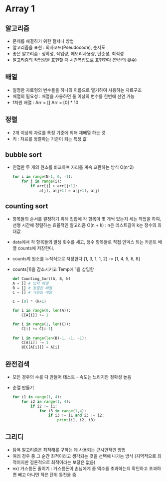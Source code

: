 # Array 1

## 알고리즘

* 문제를 해결하기 위한 절차나 방법
* 알고리즘을 표현 : 의사코드(Pseudocode), 순서도
* 좋은 알고리즘 : 정확성, 작업량, 메모리사용량, 단순성, 최적성
* 알고리즘의 작업량을 표현할 때 시간복잡도로 표현한다 (연산의 횟수)

## 배열

* 일정한 자료형의 변수들을 하나의 이름으로 열거하여 사용하는 자료구조
* 배열의 필요성 : 배열을 사용하면 둘 이상의 변수를 한번에 선언 가능
* 1차원 배열 : Arr = [] Arr = [0] * 10

## 정렬

* 2개 이상의 자료를 특정 기준에 의해 재배열 하는 것
* 키 : 자료를 정렬하는 기준이 되는 특정 값

## bubble sort

* 인접한 두 개의 원소를 비교하며 자리를 계속 교환하는 방식 O(n^2)

  ```python
  for i in range(N-1, 0, -1):
      for j in range(i):
          if arr[j] > arr[j+1]:
              a[j], a[j+1] = a[j+1], a[j]
  ```

## counting sort

* 항목들의 순서를 결정하기 위해 집합에 각 항목이 몇 개씩 있는지 세는 작업을 하여, 선형 시간에 정렬하는 효율적인 알고리즘 O(n + k) : n은 리스트길이 k는 정수의 최대값

* data에서 각 항목들의 발생 횟수를 세고, 정수 항목들로 직접 인덱스 되는 카운트 배열 counts에 저장한다.

* counts의 원소를 누적식으로 저장한다 [1, 3, 1, 1, 2] -> [1, 4, 5, 6, 8]

* counts[1]을 감소시키고 Temp에 1을 삽입함

  ```python
  def Counting_Sort(A, B, k)
  A = [] # 입력 배열
  B = [] # 정렬된 배열
  C = [] # 카운트 배열
  
  C = [0] * (k+1)
  
  for i in range(0, len(A)):
      C[A[i]] += 1
  
  for i in range(1, len(C)):
      C[i] += C[i-1]
   
  for i in range(len(B)-1, -1, -1):
      C[A[i]] -= 1
      B[C[A[i]]] = A[i]
  ```

  

## 완전검색

* 모든 경우의 수를 다 만들어 테스트 - 속도는 느리지만 정확성 높음

* 순열 만들기

  ```python
  for i1 in range(1, 4):
      for i2 in range(1, 4):
          if i2 != i1:
              for i3 in range(1,4):
                  if i3 != i1 and i3 != i2:
                      print(i1, i2, i3)
  ```

  

## 그리디

* 탐욕 알고리즘은 최적해를 구하는 데 사용되는 근시안적인 방법
* 여러 경우 중 그 순간 최적이라고 생각되는 것을 선택해 나가는 방식 (지역적으로 최적이지만 결론적으로 최적이라는 보장은 없음)
* ex) 거스름돈 줄이기 : 거스름돈이 손님에게 줄 액수를 초과하는지 확인하고 초과하면 빼고 아니면 적은 단위 동전을 줌